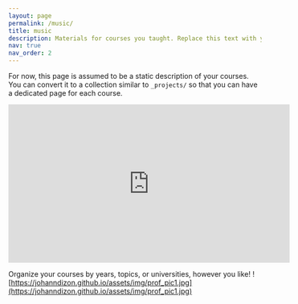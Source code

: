 ```yaml
---
layout: page
permalink: /music/
title: music
description: Materials for courses you taught. Replace this text with your description.
nav: true
nav_order: 2
---
```


For now, this page is assumed to be a static description of your courses. You can convert it to a collection similar to `_projects/` so that you can have a dedicated page for each course.
<center><iframe width="560" height="315" src="https://www.youtube.com/embed/hSarLoapA5E" title="YouTube video player" frameborder="0" allow="accelerometer; autoplay; clipboard-write; encrypted-media; gyroscope; picture-in-picture; web-share" allowfullscreen></iframe></center>

Organize your courses by years, topics, or universities, however you like!
![https://johanndizon.github.io/assets/img/prof_pic1.jpg](https://johanndizon.github.io/assets/img/prof_pic1.jpg)
